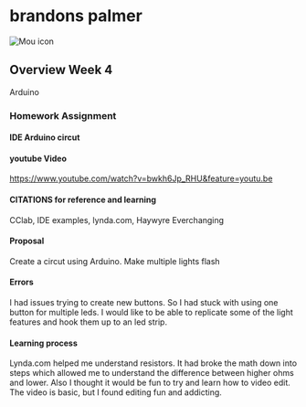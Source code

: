 # brandons palmer

![Mou icon](http://25.io/mou/Mou_128.png)

## Overview Week 4
Arduino

### Homework Assignment

#### IDE Arduino circut 

#### youtube Video
https://www.youtube.com/watch?v=bwkh6Jp_RHU&feature=youtu.be



#### CITATIONS for reference and learning

 CClab, IDE examples, lynda.com, Haywyre Everchanging

#### Proposal
 Create a circut using Arduino. Make multiple lights flash

#### Errors
I had issues trying to create new buttons. So I had stuck with using one button for multiple leds. I would like to be able to replicate some of the light features and hook them up to an led strip. 

#### Learning process
Lynda.com helped me understand resistors. It had broke the math down into steps which allowed me to understand the difference between higher ohms and lower. Also I thought it would be fun to try and learn how to video edit. The video is basic, but I found editing fun and addicting. 

